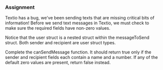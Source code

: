 ### Assignment
Textio has a bug, we've been sending texts that are missing critical bits of information! Before we send text messages in Textio, we must check to make sure the required fields have non-zero values.

Notice that the user struct is a nested struct within the messageToSend struct. Both sender and recipient are user struct types.

Complete the canSendMessage function. It should return true only if the sender and recipient fields each contain a name and a number. If any of the default zero values are present, return false instead.